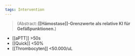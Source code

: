 ```yaml
---
tags: Intervention
---
```

> (Abstract::**[[Hämostase]]-Grenzwerte als relative KI für Gefäßpunktionen.**)
- [[aPTT]] >50s
- [[Quick]] <50%
- [[Thrombocyten]] <50.000/uL